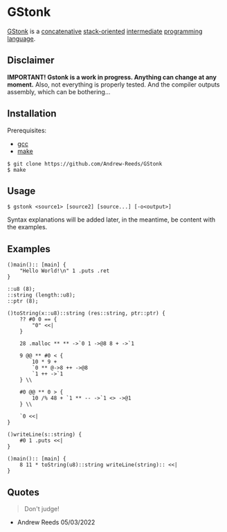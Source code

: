 # GStonk
[GStonk](https://github.com/Andrew-Reeds/GStonk) is a [concatenative](https://en.wikipedia.org/wiki/Concatenative_programming_language) [stack-oriented](https://en.wikipedia.org/wiki/Stack-oriented_programming) [intermediate](https://en.wikipedia.org/wiki/Intermediate_representation#Intermediate_language) [programming language](https://en.wikipedia.org/wiki/Programming_language).
## Disclaimer
**IMPORTANT! Gstonk is a work in progress. Anything can change at any moment.**
Also, not everything is properly tested.
And the compiler outputs assembly, which can be bothering...
## Installation
Prerequisites:
- [gcc](https://gcc.gnu.org/)
- [make](https://www.gnu.org/software/make/)
``` console
$ git clone https://github.com/Andrew-Reeds/GStonk
$ make
```
## Usage
``` console
$ gstonk <source1> [source2] [source...] [-o<output>]
```
Syntax explanations will be added later, in the meantime, be content with the examples.
## Examples
``` gstonk
()main():: [main] {
    "Hello World!\n" 1 .puts .ret
}
```

``` gstonk
::u8 (8);
::string (length::u8);
::ptr (8);

()toString(x::u8)::string (res::string, ptr::ptr) {
    ?? #0 0 == {
        "0" <<|
    }

    28 .malloc ** ** ->`0 1 ->@8 8 + ->`1

    9 @@ ** #0 < {
        10 * 9 +
        `0 ** @->8 ++ ->@8
        `1 ++ ->`1
    } \\

    #0 @@ ** 0 > {
        10 /% 48 + `1 ** -- ->`1 <> ->@1
    } \\

    `0 <<|
}

()writeLine(s::string) {
    #0 1 .puts <<|
}

()main():: [main] {
    8 11 * toString(u8)::string writeLine(string):: <<|
}
```
## Quotes
>Don't judge!
- Andrew Reeds 05/03/2022
